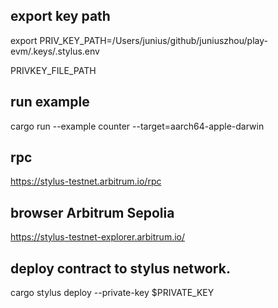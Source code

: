 
## export key path
export PRIV_KEY_PATH=/Users/junius/github/juniuszhou/play-evm/.keys/.stylus.env

PRIVKEY_FILE_PATH

## run example
cargo run --example counter --target=aarch64-apple-darwin



## rpc 
https://stylus-testnet.arbitrum.io/rpc

## browser  Arbitrum Sepolia
https://stylus-testnet-explorer.arbitrum.io/


## deploy contract to stylus network.
cargo stylus deploy --private-key $PRIVATE_KEY

